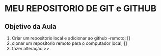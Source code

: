 # MEU REPOSITORIO DE GIT e GITHUB
## Objetivo da Aula

1. Criar um repositorio local e adicionar ao github -remoto; []
2. clonar  um repositorio remoto para o computador local; []
3. fazer alteração >>